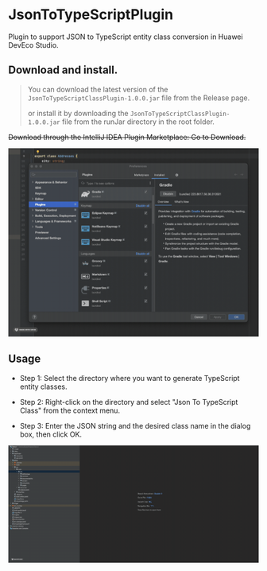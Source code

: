 # JsonToTypeScriptPlugin

Plugin to support JSON to TypeScript entity class conversion in Huawei DevEco Studio.

## Download and install.

> You can download the latest version of the `JsonToTypeScriptClassPlugin-1.0.0.jar` file from the Release page.
>
> or install it by downloading the `JsonToTypeScriptClassPlugin-1.0.0.jar` file from the runJar directory in the root folder.

~~Download through the IntelliJ IDEA Plugin Marketplace: Go to Download.~~

![Install Plugin](https://github.com/Chen-Xi-g/JsonToTypeScriptPlugin/blob/main/images/InstallPlugin.gif)

## Usage

* Step 1:
  Select the directory where you want to generate TypeScript entity classes.

* Step 2:
  Right-click on the directory and select "Json To TypeScript Class" from the context menu.

* Step 3:
  Enter the JSON string and the desired class name in the dialog box, then click OK.

![Usage](https://github.com/Chen-Xi-g/JsonToTypeScriptPlugin/blob/main/images/UsageGif.gif)
